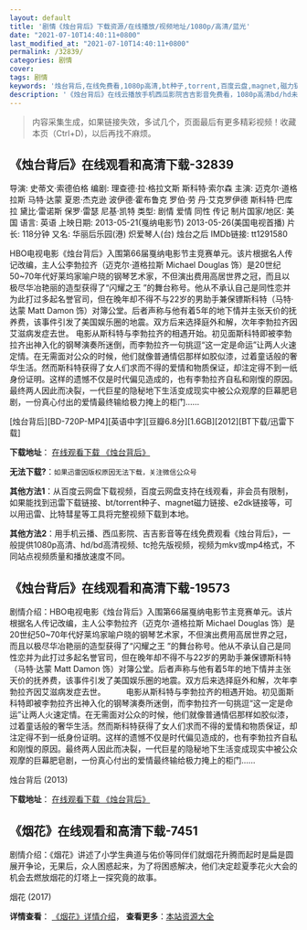 ```yaml
---
layout: default
title: '剧情《烛台背后》下载资源/在线播放/视频地址/1080p/高清/蓝光'
date: "2021-07-10T14:40:11+0800"
last_modified_at: "2021-07-10T14:40:11+0800"
permalink: /32839/
categories: 剧情
cover:
tags: 剧情
keywords: '烛台背后,在线免费看,1080p高清,bt种子,torrent,百度云盘,magnet,磁力链,迅雷下载资源'
description: '《烛台背后》在线云播放手机西瓜影院吉吉影音免费看，1080p高清bd/hd未删减完整版和tc抢先枪版，mkv/mp4格式，附带bt/torrent种子、magnet/磁力链、百度云盘、网盘资源迅雷下载链接'
---
```


>内容采集生成，如果链接失效，多试几个，页面最后有更多精彩视频！收藏本页（Ctrl+D)，以后再找不麻烦。


## 《烛台背后》在线观看和高清下载-32839

导演: 史蒂文·索德伯格 编剧: 理查德·拉·格拉文斯 斯科特·索尔森 主演: 迈克尔·道格拉斯 马特·达蒙 夏恩·杰克逊 波伊德·霍布鲁克 罗伯·劳 丹·艾克罗伊德 斯科特·巴库拉 黛比·雷诺斯 保罗·雷瑟 尼基·凯特 类型: 剧情 爱情 同性 传记 制片国家/地区: 美国 语言: 英语 上映日期: 2013-05-21(戛纳电影节) 2013-05-26(美国电视首播) 片长: 118分钟 又名: 华丽后乐园(港) 炽爱琴人(台) 烛台之后 IMDb链接: tt1291580

HBO电视电影《烛台背后》入围第66届戛纳电影节主竞赛单元。该片根据名人传记改编，主人公李勃拉齐（迈克尔·道格拉斯 Michael Douglas 饰）是20世纪50~70年代好莱坞家喻户晓的钢琴艺术家，不但演出费用高居世界之冠，而且以极尽华冶艳丽的造型获得了“闪耀之王 ”的舞台称号。他从不承认自己是同性恋并为此打过多起名誉官司，但在晚年却不得不与22岁的男助手兼保镖斯科特（马特·达蒙 Matt Damon 饰）对簿公堂。后者声称与他有着5年的地下情并主张天价的抚养费，该事件引发了美国娱乐圈的地震。双方后来选择庭外和解，次年李勃拉齐因艾滋病发症去世。 电影从斯科特与李勃拉齐的相遇开始。初见面斯科特即被李勃拉齐出神入化的钢琴演奏所迷倒，而李勃拉齐一句挑逗“这一定是命运”让两人火速定情。在无需面对公众的时候，他们就像普通情侣那样如胶似漆，过着童话般的奢华生活。然而斯科特获得了女人们求而不得的爱情和物质保证，却注定得不到一纸身份证明。这样的遗憾不仅是时代偏见造成的，也有李勃拉齐自私和刚愎的原因。最终两人因此而决裂，一代巨星的隐秘地下生活变成现实中被公众观摩的巨幕肥皂剧，一份真心付出的爱情最终输给极力掩上的柜门……


[烛台背后][BD-720P-MP4][英语中字][豆瓣6.8分][1.6GB][2012][BT下载/迅雷下载]

**下载地址**： [在线观看下载 《烛台背后》](https://www.btdx8.com/torrent/behind_the_candelabra_2012.html) 


**无法下载?**：`如果迅雷因版权原因无法下载，关注微信公众号 `

**其他方法1**：从百度云网盘下载视频，百度云网盘支持在线观看，非会员有限制，如果能找到迅雷下载链接、bt/torrent种子、magnet磁力链接、e2dk链接等，可以用迅雷、比特彗星等工具将完整视频下载到本地。

**其他方法2**：用手机云播、西瓜影院、吉吉影音等在线免费观看《烛台背后》，一般提供1080p高清、hd/bd高清视频、tc抢先版视频，视频为mkv或mp4格式，不同站点视频质量和播放速度不同。


## 《烛台背后》在线观看和高清下载-19573

剧情介绍：HBO电视电影《烛台背后》入围第66届戛纳电影节主竞赛单元。该片根据名人传记改编，主人公李勃拉齐（迈克尔·道格拉斯 Michael Douglas 饰）是20世纪50~70年代好莱坞家喻户晓的钢琴艺术家，不但演出费用高居世界之冠，而且以极尽华冶艳丽的造型获得了“闪耀之王 ”的舞台称号。他从不承认自己是同性恋并为此打过多起名誉官司，但在晚年却不得不与22岁的男助手兼保镖斯科特（马特·达蒙 Matt Damon 饰）对簿公堂。后者声称与他有着5年的地下情并主张天价的抚养费，该事件引发了美国娱乐圈的地震。双方后来选择庭外和解，次年李勃拉齐因艾滋病发症去世。  　　电影从斯科特与李勃拉齐的相遇开始。初见面斯科特即被李勃拉齐出神入化的钢琴演奏所迷倒，而李勃拉齐一句挑逗“这一定是命运”让两人火速定情。在无需面对公众的时候，他们就像普通情侣那样如胶似漆，过着童话般的奢华生活。然而斯科特获得了女人们求而不得的爱情和物质保证，却注定得不到一纸身份证明。这样的遗憾不仅是时代偏见造成的，也有李勃拉齐自私和刚愎的原因。最终两人因此而决裂，一代巨星的隐秘地下生活变成现实中被公众观摩的巨幕肥皂剧，一份真心付出的爱情最终输给极力掩上的柜门......


烛台背后 (2013)

**下载地址**： [在线观看下载 《烛台背后》](https://www.btbtdy.me/btdy/dy2276.html) 


## 《烟花》在线观看和高清下载-7451

剧情介绍：《烟花》讲述了小学生典道与佑价等同伴们就烟花升腾而起时是扁是圆展开争论，无果后，众人困惑起来，为了将困惑解决，他们决定趁夏季花火大会的机会去燃放烟花的灯塔上一探究竟的故事。


烟花 (2017)

**详情查看**： [《烟花》详情介绍](/movie/7451/)， **查看更多**：[本站资源大全](/movie/t/all/)

